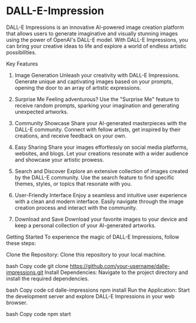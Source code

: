 # DALL-E-Impression

DALL-E Impressions is an innovative AI-powered image creation platform that allows users to generate imaginative and visually stunning images using the power of OpenAI's DALL-E model. With DALL-E Impressions, you can bring your creative ideas to life and explore a world of endless artistic possibilities.

Key Features
1. Image Generation
Unleash your creativity with DALL-E Impressions. Generate unique and captivating images based on your prompts, opening the door to an array of artistic expressions.

2. Surprise Me
Feeling adventurous? Use the "Surprise Me" feature to receive random prompts, sparking your imagination and generating unexpected artworks.

3. Community Showcase
Share your AI-generated masterpieces with the DALL-E community. Connect with fellow artists, get inspired by their creations, and receive feedback on your own.

4. Easy Sharing
Share your images effortlessly on social media platforms, websites, and blogs. Let your creations resonate with a wider audience and showcase your artistic prowess.

5. Search and Discover
Explore an extensive collection of images created by the DALL-E community. Use the search feature to find specific themes, styles, or topics that resonate with you.

6. User-Friendly Interface
Enjoy a seamless and intuitive user experience with a clean and modern interface. Easily navigate through the image creation process and interact with the community.

7. Download and Save
Download your favorite images to your device and keep a personal collection of your AI-generated artworks.

Getting Started
To experience the magic of DALL-E Impressions, follow these steps:

Clone the Repository: Clone this repository to your local machine.

bash
Copy code
git clone https://github.com/your-username/dalle-impressions.git
Install Dependencies: Navigate to the project directory and install the required dependencies.

bash
Copy code
cd dalle-impressions
npm install
Run the Application: Start the development server and explore DALL-E Impressions in your web browser.

bash
Copy code
npm start

